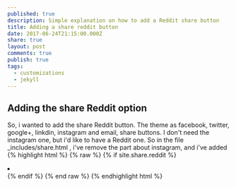 ```yaml
---
published: true
description: Simple explanation on how to add a Reddit share button
title: Adding a share reddit button
date: 2017-06-24T21:15:00.000Z
share: true
layout: post
comments: true
publish: true
tags:
  - customizations
  - jekyll
---
```

## Adding the share Reddit option

So, i wanted to add the share Reddit button.
The theme as facebook, twitter, google+, linkdin, instagram and email, share buttons.
I don't need the instagram one, but i'd like to have a Reddit one. 
So in the file _includes/share.html , i've remove the part about instagram, and i've added
{% highlight html %}
{% raw %}
		{% if site.share.reddit %}
    	<li class="share-reddit">
     	 <a href="https://www.reddit.com/submit?url={{ page.url | absolute_url }}&title={{ page.title }}" class="btn" title="{{ site.data.ui-text[site.locale].share_on_label }} Reddit">
       	<span class="fa-stack fa-lg">
         	<i class="fa fa-circle-thin fa-stack-2x"></i>
         	<i class="fa fa-reddit fa-stack-2x"></i>
       	</span>
      	</a>
   	 </li>
    	{% endif %}
{% end raw %}
{% endhighlight html %}
